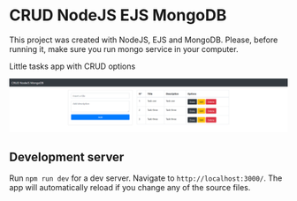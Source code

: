 # CRUD NodeJS EJS MongoDB

This project was created with NodeJS, EJS and MongoDB. Please, before running it, make sure you run mongo service in your computer.

Little tasks app with CRUD options

![NodeJS EJS MongoDB](/src/assets/img/CRUDNodeJSMongoDB.png)

## Development server

Run `npm run dev` for a dev server. Navigate to `http://localhost:3000/`. The app will automatically reload if you change any of the source files.


